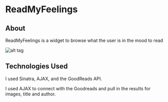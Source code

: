 # ReadMyFeelings

## About
ReadMyFeelings is a widget to browse what the user is in the mood to read

![alt tag](http://res.cloudinary.com/dtk22y6kq/image/upload/v1492018434/readmyfeelings_copy_s9uafv.png)

## Technologies Used
I used Sinatra, AJAX, and the GoodReads API.  

I used AJAX to connect with the Goodreads and pull in the results for images, title and author.




